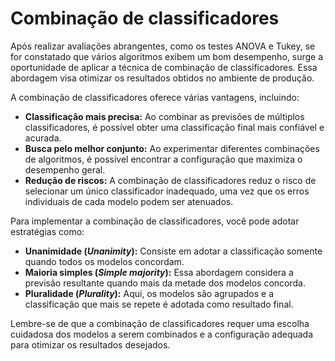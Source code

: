 # Combinação de classificadores

Após realizar avaliações abrangentes, como os testes ANOVA e Tukey, se for constatado que vários algoritmos exibem um bom desempenho, surge a oportunidade de aplicar a técnica de combinação de classificadores. Essa abordagem visa otimizar os resultados obtidos no ambiente de produção.

A combinação de classificadores oferece várias vantagens, incluindo:

- **Classificação mais precisa:** Ao combinar as previsões de múltiplos classificadores, é possível obter uma classificação final mais confiável e acurada.
- **Busca pelo melhor conjunto:** Ao experimentar diferentes combinações de algoritmos, é possível encontrar a configuração que maximiza o desempenho geral.
- **Redução de riscos:** A combinação de classificadores reduz o risco de selecionar um único classificador inadequado, uma vez que os erros individuais de cada modelo podem ser atenuados.

Para implementar a combinação de classificadores, você pode adotar estratégias como:

- **Unanimidade (_Unanimity_):** Consiste em adotar a classificação somente quando todos os modelos concordam.
- **Maioria simples (_Simple majority_):** Essa abordagem considera a previsão resultante quando mais da metade dos modelos concorda.
- **Pluralidade (_Plurality_):** Aqui, os modelos são agrupados e a classificação que mais se repete é adotada como resultado final.

Lembre-se de que a combinação de classificadores requer uma escolha cuidadosa dos modelos a serem combinados e a configuração adequada para otimizar os resultados desejados.
